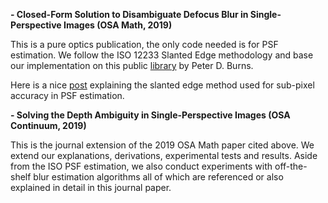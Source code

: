 **- Closed-Form Solution to Disambiguate Defocus Blur in Single-Perspective Images (OSA Math, 2019)**

This is a pure optics publication, the only code needed is for PSF estimation. We follow the ISO 12233 Slanted Edge methodology and base our implementation on this public [library](http://losburns.com/imaging/software/SFRedge/sfrmat3_post/index.html) by Peter D. Burns.

Here is a nice [post](https://www.strollswithmydog.com/the-slanted-edge-method/) explaining the slanted edge method used for sub-pixel accuracy in PSF estimation.



**- Solving the Depth Ambiguity in Single-Perspective Images (OSA Continuum, 2019)**

This is the journal extension of the 2019 OSA Math paper cited above. We extend our explanations, derivations, experimental tests and results. Aside from the ISO PSF estimation, we also conduct experiments with off-the-shelf blur estimation algorithms all of which are referenced or also explained in detail in this journal paper.
